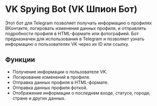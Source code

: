 # VK Spying Bot (VK Шпион Бот)

Этот бот для Telegram позволяет получать информацию о профилях ВКонтакте, логировать изменения данных профиля, и отправлять подробности профиля в HTML-формате или фотографией. Бот предназначен для использования в Telegram и позволяет узнать информацию о пользователях VK через их ID или ссылку.

## Функции

- Получение информации о пользователе VK.
- Логирование изменений в профиле.
- Отправка данных профиля в HTML-формате.
- Отправка данных профиля фоткой.
- Отображение информации о последнем входе, статусе, городе, стране и других данных.
